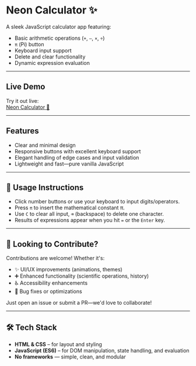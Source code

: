 # Neon Calculator ✨

A sleek JavaScript calculator app featuring:
- Basic arithmetic operations (`+`, `–`, `×`, `÷`)
- `π` (Pi) button
- Keyboard input support
- Delete and clear functionality
- Dynamic expression evaluation

---

##  Live Demo
Try it out live:  
[Neon Calculator 🔗](https://legendarysumit.github.io/cool_js_calc/)

---

##  Features
- Clear and minimal design
- Responsive buttons with excellent keyboard support
- Elegant handling of edge cases and input validation
- Lightweight and fast—pure vanilla JavaScript

---

## 📖 Usage Instructions

- Click number buttons or use your keyboard to input digits/operators.  
- Press `π` to insert the mathematical constant π.  
- Use `C` to clear all input, `⌫` (backspace) to delete one character.  
- Results of expressions appear when you hit `=` or the `Enter` key.  

---

## 🤝 Looking to Contribute?

Contributions are welcome! Whether it's:

- ✨ UI/UX improvements (animations, themes)  
- ➕ Enhanced functionality (scientific operations, history)  
- ♿ Accessibility enhancements  
- 🐛 Bug fixes or optimizations  

Just open an issue or submit a PR—we'd love to collaborate!  

---

## 🛠️ Tech Stack

- **HTML & CSS** – for layout and styling  
- **JavaScript (ES6)** – for DOM manipulation, state handling, and evaluation  
- **No frameworks** — simple, clean, and modular  

